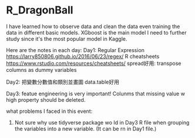 # R_DragonBall

I have learned how to observe data and clean the data even training the data in different basic models. XGboost is the main model I need to further study since it's the most popular model in Kaggle.

Here are the notes in each day:
Day1:
Regular Expression
https://larry850806.github.io/2016/06/23/regex/
R cheatsheets
https://www.rstudio.com/resources/cheatsheets/
spread好用: transpose columns as dummy variables

Day2:
把變數分數值和類別並畫圖
data.table好用

Day3:
featue engineering is very important!
Colunms that missing value w high property should be deleted.


what problems I faced in this event:
1. Not sure why use tidyverse package wo Id in Day3 R file when grouping the variables into a new variable. (It can be rn in Day1 file.)  
